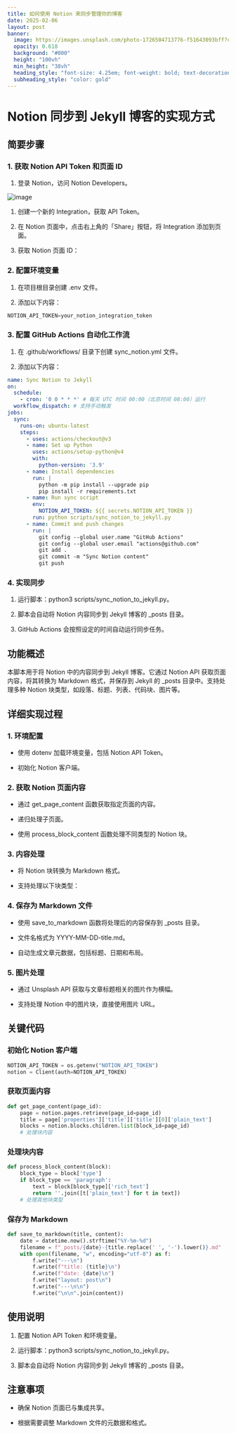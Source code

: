 ```yaml
---
title: 如何使用 Notion 来同步管理你的博客
date: 2025-02-06
layout: post
banner:
  image: https://images.unsplash.com/photo-1726504713776-f51643093bff?crop=entropy&cs=tinysrgb&fit=max&fm=jpg&ixid=M3w2OTIwMzJ8MHwxfHJhbmRvbXx8fHx8fHx8fDE3Mzg4MzcxODJ8&ixlib=rb-4.0.3&q=80&w=1080
  opacity: 0.618
  background: "#000"
  height: "100vh"
  min_height: "38vh"
  heading_style: "font-size: 4.25em; font-weight: bold; text-decoration: underline"
  subheading_style: "color: gold"
---
```


# Notion 同步到 Jekyll 博客的实现方式

## 简要步骤

### 1. 获取 Notion API Token 和页面 ID

1. 登录 Notion，访问 Notion Developers。

![image](https://prod-files-secure.s3.us-west-2.amazonaws.com/a7a0cc5a-89b9-4cda-8686-1fba0ca52f40/d19c1afe-dea5-4312-9333-786b0ba83054/image.png?X-Amz-Algorithm=AWS4-HMAC-SHA256&X-Amz-Content-Sha256=UNSIGNED-PAYLOAD&X-Amz-Credential=ASIAZI2LB466RXP4ZPMH%2F20250206%2Fus-west-2%2Fs3%2Faws4_request&X-Amz-Date=20250206T101942Z&X-Amz-Expires=3600&X-Amz-Security-Token=IQoJb3JpZ2luX2VjEEEaCXVzLXdlc3QtMiJIMEYCIQDL0G1WQked%2BOJlB0wbIxoB%2F78Aab%2F195tj9aSAAb5BGwIhALpsX6JY2UdcHj05QJByuJ9lgtHzj93pfLovrrsG6McHKv8DCFoQABoMNjM3NDIzMTgzODA1IgxJ5WavdkV%2BG4PKVt0q3APvIfD204aWeXxsXxihO9c2G4%2Fs6olOqyZrr%2BVwYpXEhEpgxfopEIfefeGHOIVeQGUrjH1sdcIxJBepXco%2FGvgQpSLdw1dzkhLndys6WCULMORNuNNF%2F0bqjzZw8jZsA64boAFSmRiw7%2BfPmHZL69W7BGbUgzRfJv3I4Wm5njScD3x6iRZL3Q%2BMv5TuQ60tippI5Uf3Fhq28WpuPsD5r0D%2BHquVeIorxouUiLJS%2Fkj2GDT%2BhWTgKQk7to8iqUcF88kGvj%2BaJinGQnBgWjNz7PMJzOlJcRWcVAlL%2Bcy%2FJM6B99FbYvFlOV2KsmIbyHdpXZIQOYnr5m2wJKujGf56TX04lo5mhpQxYAJOCRk7aiK8%2Fq6ew%2FuyaPt%2Bz6LMKeWsySM4qcFHPTNz4ef%2B%2BnB%2BlQG6meiUIAmyN9ebzgpRn8AzsBccFJhlPodXselkpSOXE6k7SBreEwX1M3LBdQ8IHyKRSxdxpz6nAHoFDNkUmXqFSotQT6ImLZuxCdht6UD7Ejxx6RXT8zYNAt1ymdP8zjpoeOOLQQyt3o2t2wrq5wbvoLwWurA0432QSNX45l7pi%2F%2FEbjRehaEEiZdfYNg6w4%2BN0k2kdnF6UpfBPY70XeTjbcFqPQBZ4ox4Y3Lu%2FDCZ7ZG9BjqkAR2R5M1aWy1Q1I3LBq%2FGbPaPK9Q%2Bmnp26gp%2FbVyffHwRFenbXTLP%2BPag%2FE%2BRtPz%2FcEPU76zOh7lhksYWSMCxCPPIe9wNvDw8SaUfLB42NsPc56bVGP2fbnNVUAMIzfhNGmK7AMX0iLO5OyYgC%2BPZMsLGOvmm9a4asr97VZhUQEuttoo4moHSEeT4xECwjokmt6BszMF6ld8XKWvJ9EEO1Imp%2FXmQ&X-Amz-Signature=c1d4a5396476aaeac8d6c869356a8dc0dfff295e1d9783cdf42dad16e44ed75e&X-Amz-SignedHeaders=host&x-id=GetObject)

1. 创建一个新的 Integration，获取 API Token。

1. 在 Notion 页面中，点击右上角的「Share」按钮，将 Integration 添加到页面。

1. 获取 Notion 页面 ID：


### 2. 配置环境变量

1. 在项目根目录创建 .env 文件。

1. 添加以下内容：

```javascript
NOTION_API_TOKEN=your_notion_integration_token
```

### 3. 配置 GitHub Actions 自动化工作流

1. 在 .github/workflows/ 目录下创建 sync_notion.yml 文件。

1. 添加以下内容：

```yaml
name: Sync Notion to Jekyll
on:
  schedule:
    - cron: '0 0 * * *' # 每天 UTC 时间 00:00（北京时间 08:00）运行
  workflow_dispatch: # 支持手动触发
jobs:
  sync:
    runs-on: ubuntu-latest
    steps:
      - uses: actions/checkout@v3
      - name: Set up Python
        uses: actions/setup-python@v4
        with:
          python-version: '3.9'
      - name: Install dependencies
        run: |
          python -m pip install --upgrade pip
          pip install -r requirements.txt
      - name: Run sync script
        env:
          NOTION_API_TOKEN: ${{ secrets.NOTION_API_TOKEN }}
        run: python scripts/sync_notion_to_jekyll.py
      - name: Commit and push changes
        run: |
          git config --global user.name "GitHub Actions"
          git config --global user.email "actions@github.com"
          git add .
          git commit -m "Sync Notion content"
          git push
```

### 4. 实现同步

1. 运行脚本：python3 scripts/sync_notion_to_jekyll.py。

1. 脚本会自动将 Notion 内容同步到 Jekyll 博客的 _posts 目录。

1. GitHub Actions 会按照设定的时间自动运行同步任务。

## 功能概述

本脚本用于将 Notion 中的内容同步到 Jekyll 博客。它通过 Notion API 获取页面内容，将其转换为 Markdown 格式，并保存到 Jekyll 的 _posts 目录中。支持处理多种 Notion 块类型，如段落、标题、列表、代码块、图片等。

## 详细实现过程

### 1. 环境配置

- 使用 dotenv 加载环境变量，包括 Notion API Token。

- 初始化 Notion 客户端。

### 2. 获取 Notion 页面内容

- 通过 get_page_content 函数获取指定页面的内容。

- 递归处理子页面。

- 使用 process_block_content 函数处理不同类型的 Notion 块。

### 3. 内容处理

- 将 Notion 块转换为 Markdown 格式。

- 支持处理以下块类型：


### 4. 保存为 Markdown 文件

- 使用 save_to_markdown 函数将处理后的内容保存到 _posts 目录。

- 文件名格式为 YYYY-MM-DD-title.md。

- 自动生成文章元数据，包括标题、日期和布局。

### 5. 图片处理

- 通过 Unsplash API 获取与文章标题相关的图片作为横幅。

- 支持处理 Notion 中的图片块，直接使用图片 URL。

## 关键代码

### 初始化 Notion 客户端

```python
NOTION_API_TOKEN = os.getenv("NOTION_API_TOKEN")
notion = Client(auth=NOTION_API_TOKEN)
```

### 获取页面内容

```python
def get_page_content(page_id):
    page = notion.pages.retrieve(page_id=page_id)
    title = page['properties']['title']['title'][0]['plain_text']
    blocks = notion.blocks.children.list(block_id=page_id)
    # 处理块内容
```

### 处理块内容

```python
def process_block_content(block):
    block_type = block['type']
    if block_type == 'paragraph':
        text = block[block_type]['rich_text']
        return ''.join([t['plain_text'] for t in text])
    # 处理其他块类型
```

### 保存为 Markdown

```python
def save_to_markdown(title, content):
    date = datetime.now().strftime("%Y-%m-%d")
    filename = f"_posts/{date}-{title.replace(' ', '-').lower()}.md"
    with open(filename, "w", encoding="utf-8") as f:
        f.write("---\n")
        f.write(f"title: {title}\n")
        f.write(f"date: {date}\n")
        f.write("layout: post\n")
        f.write("---\n\n")
        f.write("\n\n".join(content))
```

## 使用说明

1. 配置 Notion API Token 和环境变量。

1. 运行脚本：python3 scripts/sync_notion_to_jekyll.py。

1. 脚本会自动将 Notion 内容同步到 Jekyll 博客的 _posts 目录。

## 注意事项

- 确保 Notion 页面已与集成共享。

- 根据需要调整 Markdown 文件的元数据和格式。